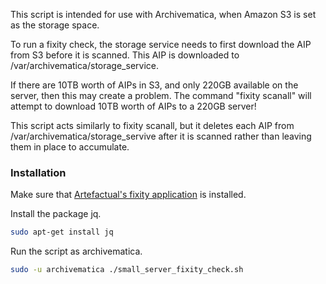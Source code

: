 This script is intended for use with Archivematica, when Amazon S3 is set as the storage space.

To run a fixity check, the storage service needs to first download the AIP from S3 before it is scanned. This AIP is downloaded to /var/archivematica/storage_service.

If there are 10TB worth of AIPs in S3, and only 220GB available on the server, then this may create a problem. The command "fixity scanall" will attempt to download 10TB worth of AIPs to a 220GB server!

This script acts similarly to fixity scanall, but it deletes each AIP from /var/archivematica/storage_servive after it is scanned rather than leaving them in place to accumulate.

### Installation ###

Make sure that [Artefactual's fixity application](https://www.archivematica.org/en/docs/storage-service-0.13/fixity/) is installed.

Install the package jq.

```bash
sudo apt-get install jq
```

Run the script as archivematica.

```bash
sudo -u archivematica ./small_server_fixity_check.sh
```
